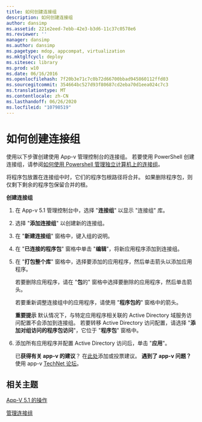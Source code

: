 ```yaml
---
title: 如何创建连接组
description: 如何创建连接组
author: dansimp
ms.assetid: 221e2eed-7ebb-42e3-b3d6-11c37c0578e6
ms.reviewer: ''
manager: dansimp
ms.author: dansimp
ms.pagetype: mdop, appcompat, virtualization
ms.mktglfcycl: deploy
ms.sitesec: library
ms.prod: w10
ms.date: 06/16/2016
ms.openlocfilehash: 7f20b3e71c7c0b72d66700bbad945860112ffd03
ms.sourcegitcommit: 354664bc527d93f80687cd2eba70d1eea024c7c3
ms.translationtype: MT
ms.contentlocale: zh-CN
ms.lasthandoff: 06/26/2020
ms.locfileid: "10798519"
---
```

# 如何创建连接组


使用以下步骤创建使用 App-v 管理控制台的连接组。 若要使用 PowerShell 创建连接组，请参阅[如何使用 Powershell 管理独立计算机上的连接组](how-to-manage-connection-groups-on-a-stand-alone-computer-by-using-powershell51.md)。

将程序包放置在连接组中时，它们的程序包根路径将合并。 如果删除程序包，则仅剩下剩余的程序包保留合并的根。

**创建连接组**

1.  在 App-v 5.1 管理控制台中，选择 "**连接组**" 以显示 "连接组" 库。

2.  选择 "**添加连接组**" 以创建新的连接组。

3.  在 "**新建连接组**" 窗格中，键入组的说明。

4.  在 "**已连接的程序包**" 窗格中单击 "**编辑**"，将新应用程序添加到连接组。

5.  在 "**打包整个库**" 窗格中，选择要添加的应用程序，然后单击箭头以添加应用程序。

    若要删除应用程序，请在 "**包**的" 窗格中选择要删除的应用程序，然后单击箭头。

    若要重新调整连接组中的应用程序，请使用 "**程序包的**" 窗格中的箭头。

    **重要提示** 默认情况下，与特定应用程序相关联的 Active Directory 域服务访问配置不会添加到连接组。 若要转移 Active Directory 访问配置，请选择 "**添加对组访问的程序包访问**"，它位于 "**程序包**" 窗格中。

     

6.  添加所有应用程序并配置 Active Directory 访问后，单击 "**应用**"。

    已**获得有关 app-v 的建议**？ 在[此处](http://appv.uservoice.com/forums/280448-microsoft-application-virtualization)添加或投票建议。 **遇到了 app-v 问题？** 使用 app-v [TechNet 论坛](https://social.technet.microsoft.com/Forums/home?forum=mdopappv)。

## 相关主题


[App-V 5.1 的操作](operations-for-app-v-51.md)

[管理连接组](managing-connection-groups51.md)

 

 





